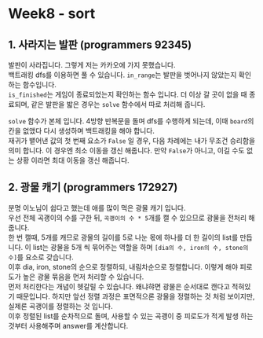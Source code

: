 # Week8 - sort

## 1. 사라지는 발판 (programmers 92345)

발판이 사라집니다. 그렇게 저는 카카오에 가지 못했습니다.  
백트래킹 dfs를 이용하면 풀 수 있습니다.
`in_range`는 발판을 벗어나지 않았는지 확인하는 함수입니다.  
`is_finished`는 게임이 종료되었는지 확인하는 함수 입니다. 더 이상 갈 곳이 없을 때 종료되며, 같은 발판을 밟은 경우는 `solve` 함수에서 따로 처리해 줍니다.

`solve` 함수가 본체 입니다. 4방향 반복문을 돌며 dfs를 수행하게 되는데, 이때 `board`의 칸을 없앴다 다시 생성하며 백트래킹을 해야 합니다.  
재귀가 뱉어낸 값의 첫 번째 요소가 `False` 일 경우, 다음 차례에는 내가 무조건 승리함을 의미 합니다. 이 경우엔 최소 이동을 갱신 해줍니다.
만약 `False`가 아니고, 이길 수도 없는 상황 이라면 최대 이동을 갱신 해줍니다.

## 2. 광물 캐기 (programmers 172927)

분명 이노님이 쉽다고 했는데 애를 많이 먹은 광물 캐기 입니다.  
우선 전체 곡괭이의 수를 구한 뒤, `곡괭이의 수 * 5`개를 캘 수 있으므로 광물을 전처리 해줍니다.  
한 번 캘때, 5개를 캐므로 광물의 길이를 5로 나눈 몫에 하나를 더 한 길이의 list를 만듭니다. 이 list는 광물을 5개 씩 묶어주는 역할을 하며 `[dia의 수, iron의 수, stone의 수]`를 요소로 갖습니다.  
이후 dia, iron, stone의 순으로 정렬하되, 내림차순으로 정렬합니다. 이렇게 해야 피로도가 높은 광물 묶음을 먼저 처리할 수 있습니다.  
먼저 처리한다는 개념이 헷갈릴 수 있습니다. 왜냐햐면 광물은 순서대로 캔다고 적혀있기 때문입니다. 하지만 앞선 정렬 과정은 표면적으론 광물을 정렬하는 것 처럼 보이지만, 실제론 곡괭이를 정렬하는 것 입니다.  
이후 정렬된 list를 순차적으로 돌며, 사용할 수 있는 곡괭이 중 피로도가 적게 발생 하는 것부터 사용해주며 answer를 계산합니다.
